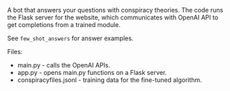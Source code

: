 A bot that answers your questions with conspiracy theories. The code runs the Flask server for the website, which communicates with OpenAI API to get completions from a trained module. 

See `few_shot_answers` for answer examples.


Files:
* main.py - calls the OpenAI APIs.
* app.py - opens main.py functions on a Flask server.
* conspiracyfiles.jsonl - training data for the fine-tuned algorithm.
